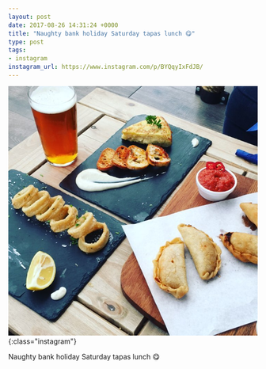 ```yaml
---
layout: post
date: 2017-08-26 14:31:24 +0000
title: "Naughty bank holiday Saturday tapas lunch 😋"
type: post
tags:
- instagram
instagram_url: https://www.instagram.com/p/BYQqyIxFdJB/
---
```


![Instagram - BYQqyIxFdJB](/img/BYQqyIxFdJB.jpg){:class="instagram"}

Naughty bank holiday Saturday tapas lunch 😋
